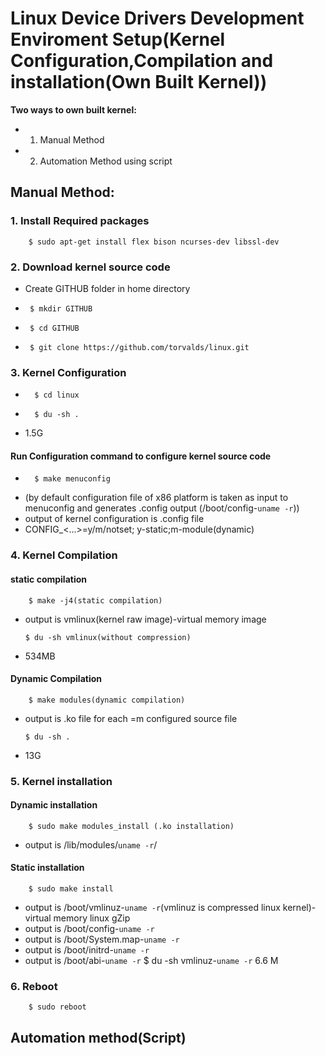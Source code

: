 # Linux Device Drivers Development Enviroment Setup(Kernel Configuration,Compilation and installation(Own Built Kernel))

**Two ways to own built kernel:**
* 1. Manual Method
* 2. Automation Method using script

## Manual Method:
### 1. Install Required packages
		$ sudo apt-get install flex bison ncurses-dev libssl-dev 

### 2. Download kernel source code

 * Create GITHUB folder in home directory
 * 		$ mkdir GITHUB
 * 		$ cd GITHUB
 * 		$ git clone https://github.com/torvalds/linux.git

### 3. Kernel Configuration
*		$ cd linux
*		$ du -sh .
*	1.5G
#### Run Configuration command to configure kernel source code
*		$ make menuconfig
*	(by default configuration file of x86 platform is taken as input to menuconfig and generates .config output (/boot/config-`uname -r`))
*	output of kernel configuration is .config file
*	CONFIG_<...>=y/m/notset; y-static;m-module(dynamic)
### 4. Kernel Compilation
####	static compilation
		$ make -j4(static compilation)
*	output is vmlinux(kernel raw image)-virtual memory image
	
		$ du -sh vmlinux(without compression)
*	534MB
####	Dynamic Compilation
		$ make modules(dynamic compilation)
*	output is .ko file for each =m configured source file
	
		$ du -sh .
*	13G
### 5. Kernel installation
####	Dynamic installation
		$ sudo make modules_install (.ko installation)
*	output is /lib/modules/`uname -r`/
####	Static installation
		$ sudo make install
*	output is /boot/vmlinuz-`uname -r`(vmlinuz is compressed linux kernel)-virtual memory linux gZip
*	output is /boot/config-`uname -r`
*	output is /boot/System.map-`uname -r`
*	output is /boot/initrd-`uname -r`
*	output is /boot/abi-`uname -r`
		$ du -sh vmlinuz-`uname -r`
			6.6 M

### 6. Reboot
		$ sudo reboot
		    

## Automation method(Script)
